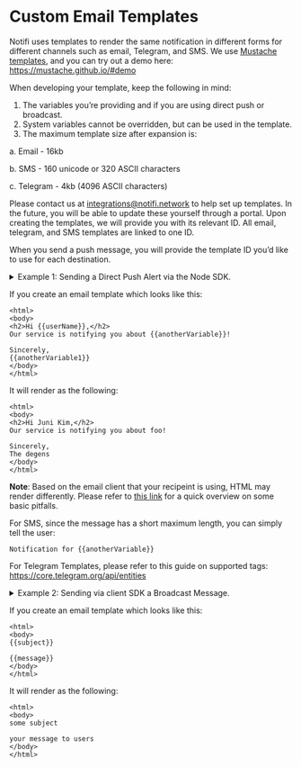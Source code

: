 # Custom Email Templates

<!-- https://docs.google.com/document/d/1-8K_nbJGaywL-jYFg7_YZiE9x_WPaHvuFfYgM7QmqMg/edit -->

Notifi uses templates to render the same notification in different forms for different channels such as email, Telegram, and SMS. We use [Mustache templates](https://mustache.github.io/mustache.5.html), and you can try out a demo here: https://mustache.github.io/#demo

When developing your template, keep the following in mind:
1. The variables you’re providing and if you are using direct push or broadcast.
2. System variables cannot be overridden, but can be used in the template.
3. The maximum template size after expansion is:

  a. Email - 16kb

  b. SMS - 160 unicode or 320 ASCII characters

  c. Telegram - 4kb (4096 ASCII characters)

Please contact us at integrations@notifi.network to help set up templates. In the future, you will be able to update these yourself through a portal. Upon creating the templates, we will provide you with its relevant ID. All email, telegram, and SMS templates are linked to one ID.

When you send a push message, you will provide the template ID you’d like to use for each destination.

<details>
<summary> Example 1: Sending a Direct Push Alert via the Node SDK.</summary>

```tsx
// Sending a DIRECT_TENANT_MESSAGE to the user
import {
  NotifiClient
} from '@notifi-network/notifi-node';

const client: NotifiClient = getNotifiClient();

// Log in to obtain a token
const { token, expiry } = await client.logIn({ sid: MY_SID, secret: MY_SECRET });

// Use the token to send a message to anyone subscribed to that wallet
await client.sendDirectPush(token, {
  key: randomUUID(), // Idempotency key, use the same value for each unique event
  walletBlockchain: 'NEAR', // Or 'SOLANA'
  walletPublicKey: 'juni-kim.near', // Or other address
  message: 'Hello world', // This is used if no variables are provided, or if template expansion fails
  type: 'MY_SPECIAL_TYPE', // OPTIONAL - Users can use this to further filter what notifications they'd like to receive
  template: { // OPTIONAL - Specify which templates to use
    emailTemplate: '<PROVIDED_TEMPLATE_ID>',
    smsTemplate:  '<PROVIDED_TEMPLATE_ID>',
    telegramTemplate: '<PROVIDED_TEMPLATE_ID>',
    variables: { // These are the variables used in your mustache templates
      'userName': 'Juni Kim',
      'anotherVariable': 'foo',
      'anotherVariable1': 'The degens'
    }
  }
});
```

</details>

If you create an email template which looks like this:
```
<html>
<body>
<h2>Hi {{userName}},</h2>
Our service is notifying you about {{anotherVariable}}!

Sincerely,
{{anotherVariable1}}
</body>
</html>
```

It will render as the following:
```
<html>
<body>
<h2>Hi Juni Kim,</h2>
Our service is notifying you about foo!

Sincerely,
The degens
</body>
</html>
```

**Note**: Based on the email client that your recipeint is using, HTML may render differently. Please refer to [this link](https://www.smashingmagazine.com/2021/04/complete-guide-html-email-templates-tools/) for a quick overview on some basic pitfalls.

For SMS, since the message has a short maximum length, you can simply tell the user:

`Notification for {{anotherVariable}}`

For Telegram Templates, please refer to this guide on supported tags:
https://core.telegram.org/api/entities

<details>
<summary> Example 2: Sending via client SDK a Broadcast Message.</summary>

```tsx
const handleSubmit = useCallback(
    async (t: UserTopic | undefined) => {
      if (t === undefined) {
        return;
      }
      try {
        broadcastMessage(
          {
            topic: t,
            subject: ‘some subject’,
            message: ‘your message to users’,
            isHolderOnly: false,
          },
          signer
        );
      } catch (e: unknown) {
        console.log("Error during broadcastMessage", e);
      }
    },
    [broadcastMessage, signer]
  );
```

</details>

If you create an email template which looks like this:
```
<html>
<body>
{{subject}}

{{message}}
</body>
</html>
```

It will render as the following:
```
<html>
<body>
some subject

your message to users
</body>
</html>
```

